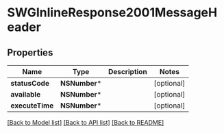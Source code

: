 # SWGInlineResponse2001MessageHeader

## Properties
Name | Type | Description | Notes
------------ | ------------- | ------------- | -------------
**statusCode** | **NSNumber*** |  | [optional] 
**available** | **NSNumber*** |  | [optional] 
**executeTime** | **NSNumber*** |  | [optional] 

[[Back to Model list]](../README.md#documentation-for-models) [[Back to API list]](../README.md#documentation-for-api-endpoints) [[Back to README]](../README.md)


